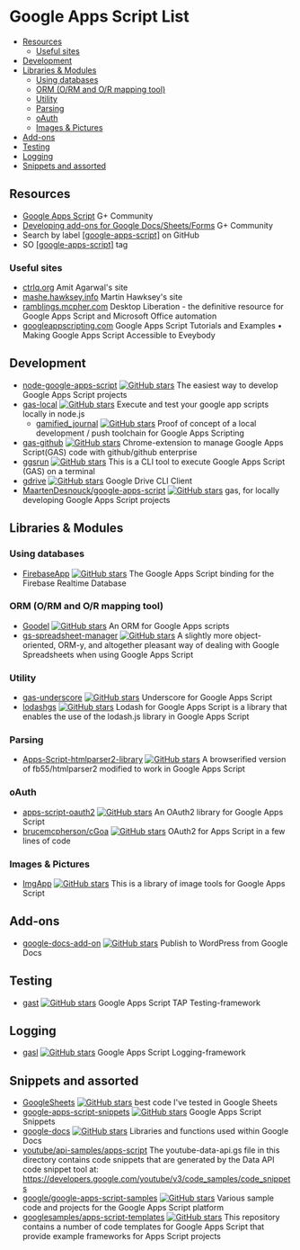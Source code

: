 # Google Apps Script List
<!-- TOC depthFrom:2 -->

- [Resources](#resources)
  - [Useful sites](#useful-sites)
- [Development](#development)
- [Libraries & Modules](#libraries--modules)
  - [Using databases](#using-databases)
  - [ORM (O/RM and O/R mapping tool)](#orm-orm-and-or-mapping-tool)
  - [Utility](#utility)
  - [Parsing](#parsing)
  - [oAuth](#oauth)
  - [Images & Pictures](#images--pictures)
- [Add-ons](#add-ons)
- [Testing](#testing)
- [Logging](#logging)
- [Snippets and assorted](#snippets-and-assorted)

<!-- /TOC -->
## Resources
* [Google Apps Script](https://plus.google.com/communities/102471985047225101769) G+ Community
* [Developing add-ons for Google Docs/Sheets/Forms](https://plus.google.com/u/0/communities/117193953428311185494) G+ Community
* Search by label  [[google-apps-script]](https://github.com/search?q=topic%3Agoogle-apps-script) on GitHub
* SO [[google-apps-script]](http://stackoverflow.com/questions/tagged/google-apps-script) tag

### Useful sites
* [ctrlq.org](https://ctrlq.org/dev/google-apps-script) Amit Agarwal's site
* [mashe.hawksey.info](https://mashe.hawksey.info/category/google/google-apps-script) Martin Hawksey's site
* [ramblings.mcpher.com](http://ramblings.mcpher.com/) Desktop Liberation - the definitive resource for Google Apps Script and Microsoft Office automation
* [googleappscripting.com](http://googleappscripting.com) Google Apps Script Tutorials and Examples • Making Google Apps Script Accessible to Eveybody

## Development
* [node-google-apps-script](https://github.com/danthareja/node-google-apps-script) [![GitHub stars](https://img.shields.io/github/stars/danthareja/node-google-apps-script.svg?style=social&label=Star)](https://github.com/danthareja/node-google-apps-script) The easiest way to develop Google Apps Script projects
* [gas-local](https://github.com/mzagorny/gas-local) [![GitHub stars](https://img.shields.io/github/stars/mzagorny/gas-local.svg?style=social&label=Star)](https://github.com/mzagorny/gas-local) Execute and test your google app scripts locally in node.js
  * [gamified_journal](https://github.com/brainysmurf/gamified_journal) [![GitHub stars](https://img.shields.io/github/stars/brainysmurf/gamified_journal.svg?style=social&label=Star)](https://github.com/brainysmurf/gamified_journal) Proof of concept of a local development / push toolchain for Google Apps Scripting
* [gas-github](https://github.com/leonhartX/gas-github) [![GitHub stars](https://img.shields.io/github/stars/leonhartX/gas-github.svg?style=social&label=Star)](https://github.com/leonhartX/gas-github) Chrome-extension to manage Google Apps Script(GAS) code with github/github enterprise
* [ggsrun](https://github.com/tanaikech/ggsrun) [![GitHub stars](https://img.shields.io/github/stars/tanaikech/ggsrun.svg?style=social&label=Star)](https://github.com/tanaikech/ggsrun) This is a CLI tool to execute Google Apps Script (GAS) on a terminal
* [gdrive](https://github.com/prasmussen/gdrive) [![GitHub stars](https://img.shields.io/github/stars/prasmussen/gdrive.svg?style=social&label=Star)](https://github.com/prasmussen/gdrive) Google Drive CLI Client
* [MaartenDesnouck/google-apps-script](https://github.com/MaartenDesnouck/google-apps-script) [![GitHub stars](https://img.shields.io/github/stars/MaartenDesnouck/google-apps-script.svg?style=social&label=Star)](https://github.com/MaartenDesnouck/google-apps-script) gas, for locally developing Google Apps Script projects

## Libraries & Modules

### Using databases
* [FirebaseApp](https://github.com/RomainVialard/FirebaseApp) [![GitHub stars](https://img.shields.io/github/stars/RomainVialard/FirebaseApp.svg?style=social&label=Star)](https://github.com/RomainVialard/FirebaseApp) The Google Apps Script binding for the Firebase Realtime Database

### ORM (O/RM and O/R mapping tool)
* [Goodel](https://github.com/7imon7ays/Goodel) [![GitHub stars](https://img.shields.io/github/stars/7imon7ays/Goodel.svg?style=social&label=Star)](https://github.com/7imon7ays/Goodel) An ORM for Google Apps scripts
* [gs-spreadsheet-manager](https://github.com/jsoma/gs-spreadsheet-manager) [![GitHub stars](https://img.shields.io/github/stars/jsoma/gs-spreadsheet-manager.svg?style=social&label=Star)](https://github.com/jsoma/gs-spreadsheet-manager) A slightly more object-oriented, ORM-y, and altogether pleasant way of dealing with Google Spreadsheets when using Google Apps Script

### Utility
* [gas-underscore](https://github.com/simula-innovation/gas-underscore) [![GitHub stars](https://img.shields.io/github/stars/simula-innovation/gas-underscore.svg?style=social&label=Star)](https://github.com/simula-innovation/gas-underscore) Underscore for Google Apps Script
* [lodashgs](https://github.com/oshliaer/lodashgs) [![GitHub stars](https://img.shields.io/github/stars/oshliaer/lodashgs.svg?style=social&label=Star)](https://github.com/oshliaer/lodashgs) Lodash for Google Apps Script is a library that enables the use of the lodash.js library in Google Apps Script

### Parsing
* [Apps-Script-htmlparser2-library](https://github.com/Spencer-Easton/Apps-Script-htmlparser2-library) [![GitHub stars](https://img.shields.io/github/stars/Spencer-Easton/Apps-Script-htmlparser2-library.svg?style=social&label=Star)](https://github.com/Spencer-Easton/Apps-Script-htmlparser2-library) A browserified version of fb55/htmlparser2 modified to work in Google Apps Script

### oAuth
* [apps-script-oauth2](https://github.com/googlesamples/apps-script-oauth2) [![GitHub stars](https://img.shields.io/github/stars/googlesamples/apps-script-oauth2.svg?style=social&label=Star)](https://github.com/googlesamples/apps-script-oauth2) An OAuth2 library for Google Apps Script
* [brucemcpherson/cGoa](https://github.com/brucemcpherson/cGoa) [![GitHub stars](https://img.shields.io/github/stars/brucemcpherson/cGoa.svg?style=social&label=Star)](https://github.com/brucemcpherson/cGoa) OAuth2 for Apps Script in a few lines of code

### Images & Pictures
* [ImgApp](https://github.com/tanaikech/ImgApp) [![GitHub stars](https://img.shields.io/github/stars/tanaikech/ImgApp.svg?style=social&label=Star)](https://github.com/tanaikech/ImgApp) This is a library of image tools for Google Apps Script

## Add-ons
* [google-docs-add-on](https://github.com/Automattic/google-docs-add-on) [![GitHub stars](https://img.shields.io/github/stars/Automattic/google-docs-add-on.svg?style=social&label=Star)](https://github.com/Automattic/google-docs-add-on) Publish to WordPress from Google Docs

## Testing
* [gast](https://github.com/zixia/gast) [![GitHub stars](https://img.shields.io/github/stars/zixia/gast.svg?style=social&label=Star)](https://github.com/zixia/gast) Google Apps Script TAP Testing-framework

## Logging
* [gasl](https://github.com/zixia/gasl) [![GitHub stars](https://img.shields.io/github/stars/zixia/gasl.svg?style=social&label=Star)](https://github.com/zixia/gasl) Google Apps Script Logging-framework

## Snippets and assorted
* [GoogleSheets](https://github.com/Max-Makhrov/GoogleSheets) [![GitHub stars](https://img.shields.io/github/stars/Max-Makhrov/GoogleSheets.svg?style=social&label=Star)](https://github.com/Max-Makhrov/GoogleSheets) best code I've tested in Google Sheets
* [google-apps-script-snippets](https://github.com/oshliaer/google-apps-script-snippets) [![GitHub stars](https://img.shields.io/github/stars/oshliaer/google-apps-script-snippets.svg?style=social&label=Star)](https://github.com/oshliaer/google-apps-script-snippets) Google Apps Script Snippets
* [google-docs](https://github.com/fastfedora/google-docs) [![GitHub stars](https://img.shields.io/github/stars/fastfedora/google-docs.svg?style=social&label=Star)](https://github.com/fastfedora/google-docs) Libraries and functions used within Google Docs
* [youtube/api-samples/apps-script](https://github.com/youtube/api-samples/tree/master/apps-script/snippets) The youtube-data-api.gs file in this directory contains code snippets that are generated by the Data API code snippet tool at: https://developers.google.com/youtube/v3/code_samples/code_snippets
* [google/google-apps-script-samples](https://github.com/google/google-apps-script-samples) [![GitHub stars](https://img.shields.io/github/stars/google/google-apps-script-samples.svg?style=social&label=Star)](https://github.com/google/google-apps-script-samples) Various sample code and projects for the Google Apps Script platform
* [googlesamples/apps-script-templates](https://github.com/googlesamples/apps-script-templates) [![GitHub stars](https://img.shields.io/github/stars/googlesamples/apps-script-templates.svg?style=social&label=Star)](https://github.com/googlesamples/apps-script-templates) This repository contains a number of code templates for Google Apps Script that provide example frameworks for Apps Script projects
